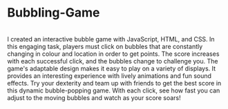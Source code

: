 # Bubbling-Game
<br>
I created an interactive bubble game with JavaScript, HTML, and CSS. In this engaging task, players must click on bubbles that are constantly changing in colour and location in order to get points. The score increases with each successful click, and the bubbles change to challenge you. The game's adaptable design makes it easy to play on a variety of displays. It provides an interesting experience with lively animations and fun sound effects. Try your dexterity and team up with friends to get the best score in this dynamic bubble-popping game. With each click, see how fast you can adjust to the moving bubbles and watch as your score soars!
